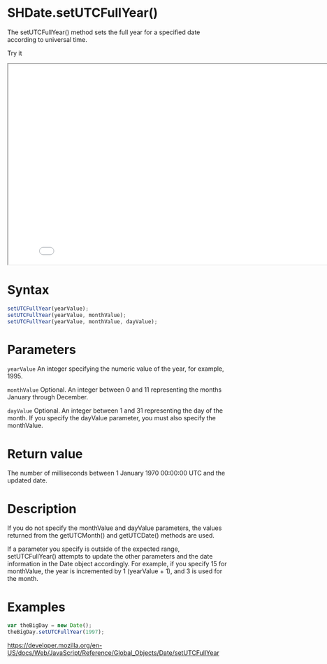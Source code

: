 # SHDate.setUTCFullYear()

The setUTCFullYear() method sets the full year for a specified date according to universal time.

Try it

<iframe style="width: 830px; height: 460px;" src="/SHDateTime-js/examples/live.html?function=getHours" title="MDN Web Docs Interactive Example" loading="lazy"></iframe>
<br/>

# Syntax

```js
setUTCFullYear(yearValue);
setUTCFullYear(yearValue, monthValue);
setUTCFullYear(yearValue, monthValue, dayValue);
```

# Parameters

<code>yearValue</code>
An integer specifying the numeric value of the year, for example, 1995.

<code>monthValue</code>
Optional. An integer between 0 and 11 representing the months January through December.

<code>dayValue</code>
Optional. An integer between 1 and 31 representing the day of the month. If you specify the dayValue parameter, you must also specify the monthValue.

# Return value

The number of milliseconds between 1 January 1970 00:00:00 UTC and the updated date.

# Description

If you do not specify the monthValue and dayValue parameters, the values returned from the getUTCMonth() and getUTCDate() methods are used.

If a parameter you specify is outside of the expected range, setUTCFullYear() attempts to update the other parameters and the date information in the Date object accordingly. For example, if you specify 15 for monthValue, the year is incremented by 1 (yearValue + 1), and 3 is used for the month.

# Examples

```js
var theBigDay = new Date();
theBigDay.setUTCFullYear(1997);
```

https://developer.mozilla.org/en-US/docs/Web/JavaScript/Reference/Global_Objects/Date/setUTCFullYear
